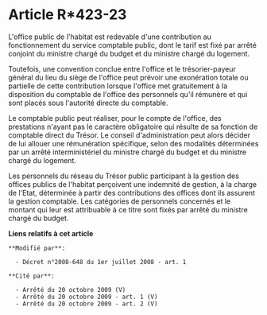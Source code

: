 # Article R*423-23

L'office public de l'habitat est redevable d'une contribution au fonctionnement du service comptable public, dont le tarif
est fixé par arrêté conjoint du ministre chargé du budget et du ministre chargé du logement. 

Toutefois, une convention conclue entre l'office et le trésorier-payeur général du lieu du siège de l'office peut prévoir une
exonération totale ou partielle de cette contribution lorsque l'office met gratuitement à la disposition du comptable de
l'office des personnels qu'il rémunère et qui sont placés sous l'autorité directe du comptable. 

Le comptable public peut réaliser, pour le compte de l'office, des prestations n'ayant pas le caractère obligatoire qui
résulte de sa fonction de comptable direct du Trésor. Le conseil d'administration peut alors décider de lui allouer une
rémunération spécifique, selon des modalités déterminées par un arrêté interministériel du ministre chargé du budget et du
ministre chargé du logement. 

Les personnels du réseau du Trésor public participant à la gestion des offices publics de l'habitat perçoivent une indemnité
de gestion, à la charge de l'Etat, déterminée à partir des contributions des offices dont ils assurent la gestion comptable.
Les catégories de personnels concernés et le montant qui leur est attribuable à ce titre sont fixés par arrêté du ministre
chargé du budget.

**Liens relatifs à cet article**

	**Modifié par**:

	  - Décret n°2008-648 du 1er juillet 2008 - art. 1

	**Cité par**:

	  - Arrêté du 20 octobre 2009 (V)
	  - Arrêté du 20 octobre 2009 - art. 1 (V)
	  - Arrêté du 20 octobre 2009 - art. 2 (V)
